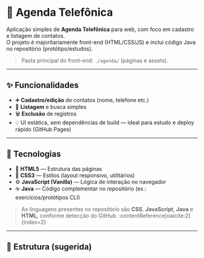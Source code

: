 # 📒 Agenda Telefônica

Aplicação simples de **Agenda Telefônica** para web, com foco em cadastro e listagem de contatos.  
O projeto é majoritariamente front-end (HTML/CSS/JS) e inclui código Java no repositório (protótipo/estudos).

> Pasta principal do front-end: `./agenda/` (páginas e assets).

---

## ✨ Funcionalidades

- ➕ **Cadastro/edição** de contatos (nome, telefone etc.)
- 📄 **Listagem** e busca simples
- 🗑️ **Exclusão** de registros
- 💡 UI estática, sem dependências de build — ideal para estudo e deploy rápido (GitHub Pages)

---

## 🧰 Tecnologias

- 🧩 **HTML5** — Estrutura das páginas  
- 🎨 **CSS3** — Estilos (layout responsivo, utilitários)  
- ⚙️ **JavaScript (Vanilla)** — Lógica de interação no navegador  
- ☕ **Java** — Código complementar no repositório (ex.: exercícios/protótipos CLI)  

> As linguagens presentes no repositório são **CSS**, **JavaScript**, **Java** e **HTML**, conforme detecção do GitHub. :contentReference[oaicite:2]{index=2}

---

## 📁 Estrutura (sugerida)

